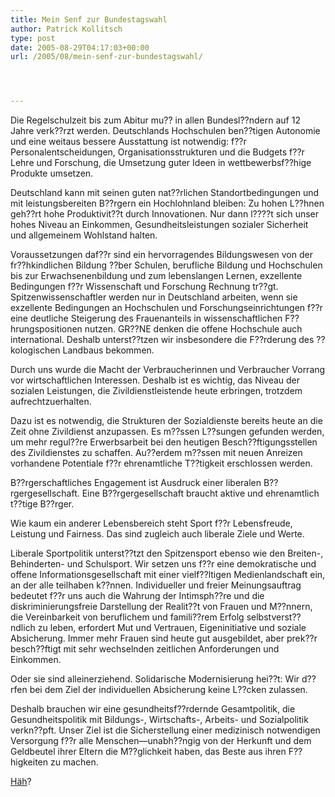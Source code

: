 ```yaml
---
title: Mein Senf zur Bundestagswahl
author: Patrick Kollitsch
type: post
date: 2005-08-29T04:17:03+00:00
url: /2005/08/mein-senf-zur-bundestagswahl/




---
```

Die Regelschulzeit bis zum Abitur mu?? in allen Bundesl??ndern auf 12 Jahre verk??rzt werden. Deutschlands Hochschulen ben??tigen Autonomie und eine weitaus bessere Ausstattung ist notwendig: f??r Personalentscheidungen, Organisationsstrukturen und die Budgets f??r Lehre und Forschung, die Umsetzung guter Ideen in wettbewerbsf??hige Produkte umsetzen.

Deutschland kann mit seinen guten nat??rlichen Standortbedingungen und mit leistungsbereiten B??rgern ein Hochlohnland bleiben: Zu hohen L??hnen geh??rt hohe Produktivit??t durch Innovationen. Nur dann l????t sich unser hohes Niveau an Einkommen, Gesundheitsleistungen sozialer Sicherheit und allgemeinem Wohlstand halten.

Voraussetzungen daf??r sind ein hervorragendes Bildungswesen von der fr??hkindlichen Bildung ??ber Schulen, berufliche Bildung und Hochschulen bis zur Erwachsenenbildung und zum lebenslangen Lernen, exzellente Bedingungen f??r Wissenschaft und Forschung Rechnung tr??gt. Spitzenwissenschaftler werden nur in Deutschland arbeiten, wenn sie exzellente Bedingungen an Hochschulen und Forschungseinrichtungen f??r eine deutliche Steigerung des Frauenanteils in wissenschaftlichen F??hrungspositionen nutzen. GR??NE denken die offene Hochschule auch international. Deshalb unterst??tzen wir insbesondere die F??rderung des ??kologischen Landbaus bekommen.

Durch uns wurde die Macht der Verbraucherinnen und Verbraucher Vorrang vor wirtschaftlichen Interessen. Deshalb ist es wichtig, das Niveau der sozialen Leistungen, die Zivildienstleistende heute erbringen, trotzdem aufrechtzuerhalten.

Dazu ist es notwendig, die Strukturen der Sozialdienste bereits heute an die Zeit ohne Zivildienst anzupassen. Es m??ssen L??sungen gefunden werden, um mehr regul??re Erwerbsarbeit bei den heutigen Besch??ftigungsstellen des Zivildienstes zu schaffen. Au??erdem m??ssen mit neuen Anreizen vorhandene Potentiale f??r ehrenamtliche T??tigkeit erschlossen werden.

B??rgerschaftliches Engagement ist Ausdruck einer liberalen B??rgergesellschaft. Eine B??rgergesellschaft braucht aktive und ehrenamtlich t??tige B??rger.

Wie kaum ein anderer Lebensbereich steht Sport f??r Lebensfreude, Leistung und Fairness. Das sind zugleich auch liberale Ziele und Werte.

Liberale Sportpolitik unterst??tzt den Spitzensport ebenso wie den Breiten-, Behinderten- und Schulsport. Wir setzen uns f??r eine demokratische und offene Informationsgesellschaft mit einer vielf??ltigen Medienlandschaft ein, an der alle teilhaben k??nnen. Individueller und freier Meinungsauftrag bedeutet f??r uns auch die Wahrung der Intimsph??re und die diskriminierungsfreie Darstellung der Realit??t von Frauen und M??nnern, die Vereinbarkeit von beruflichem und famili??rem Erfolg selbstverst??ndlich zu leben, erfordert Mut und Vertrauen, Eigeninitiative und soziale Absicherung. Immer mehr Frauen sind heute gut ausgebildet, aber prek??r besch??ftigt mit sehr wechselnden zeitlichen Anforderungen und Einkommen.

Oder sie sind alleinerziehend. Solidarische Modernisierung hei??t: Wir d??rfen bei dem Ziel der individuellen Absicherung keine L??cken zulassen.

Deshalb brauchen wir eine gesundheitsf??rdernde Gesamtpolitik, die Gesundheitspolitik mit Bildungs-, Wirtschafts-, Arbeits- und Sozialpolitik verkn??pft. Unser Ziel ist die Sicherstellung einer medizinisch notwendigen Versorgung f??r alle Menschen&#8212;unabh??ngig von der Herkunft und dem Geldbeutel ihrer Eltern die M??glichkeit haben, das Beste aus ihren F??higkeiten zu machen.

[Häh][1]?

 [1]: http://www.phrasinator.de/
